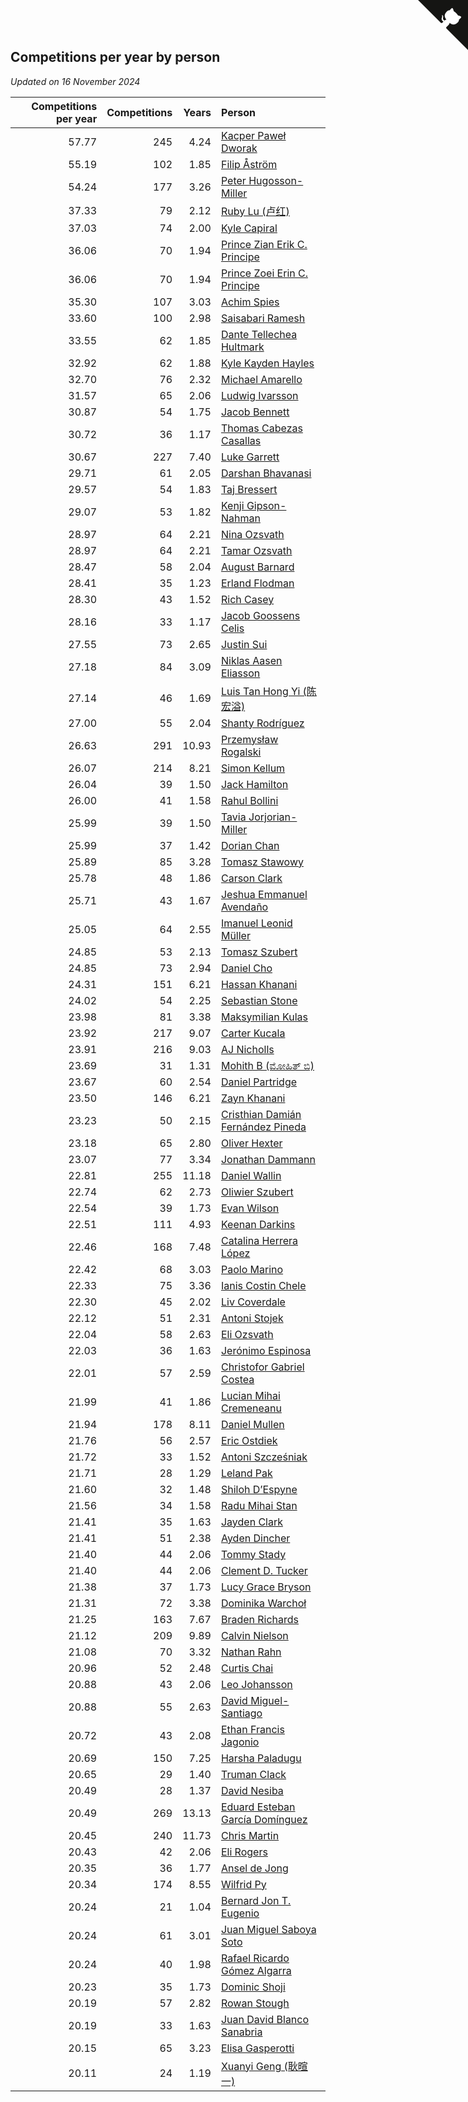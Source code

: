 ## Competitions per year by person

*Updated on 16 November 2024*

| Competitions per year | Competitions | Years | Person |
| ---: | ---: | ---: | :--- |
| 57.77 | 245 | 4.24 | [Kacper Paweł Dworak](https://www.worldcubeassociation.org/persons/2020DWOR01) |
| 55.19 | 102 | 1.85 | [Filip Åström](https://www.worldcubeassociation.org/persons/2023ASTR01) |
| 54.24 | 177 | 3.26 | [Peter Hugosson-Miller](https://www.worldcubeassociation.org/persons/2021HUGO01) |
| 37.33 | 79 | 2.12 | [Ruby Lu (卢红)](https://www.worldcubeassociation.org/persons/2022LURU01) |
| 37.03 | 74 | 2.00 | [Kyle Capiral](https://www.worldcubeassociation.org/persons/2022CAPI02) |
| 36.06 | 70 | 1.94 | [Prince Zian Erik C. Principe](https://www.worldcubeassociation.org/persons/2022PRIN08) |
| 36.06 | 70 | 1.94 | [Prince Zoei Erin C. Principe](https://www.worldcubeassociation.org/persons/2022PRIN09) |
| 35.30 | 107 | 3.03 | [Achim Spies](https://www.worldcubeassociation.org/persons/2021SPIE01) |
| 33.60 | 100 | 2.98 | [Saisabari Ramesh](https://www.worldcubeassociation.org/persons/2021RAME01) |
| 33.55 | 62 | 1.85 | [Dante Tellechea Hultmark](https://www.worldcubeassociation.org/persons/2023HULT01) |
| 32.92 | 62 | 1.88 | [Kyle Kayden Hayles](https://www.worldcubeassociation.org/persons/2022HAYL02) |
| 32.70 | 76 | 2.32 | [Michael Amarello](https://www.worldcubeassociation.org/persons/2022AMAR09) |
| 31.57 | 65 | 2.06 | [Ludwig Ivarsson](https://www.worldcubeassociation.org/persons/2022IVAR01) |
| 30.87 | 54 | 1.75 | [Jacob Bennett](https://www.worldcubeassociation.org/persons/2023BENN04) |
| 30.72 | 36 | 1.17 | [Thomas Cabezas Casallas](https://www.worldcubeassociation.org/persons/2023CASA08) |
| 30.67 | 227 | 7.40 | [Luke Garrett](https://www.worldcubeassociation.org/persons/2017GARR05) |
| 29.71 | 61 | 2.05 | [Darshan Bhavanasi](https://www.worldcubeassociation.org/persons/2022BHAV01) |
| 29.57 | 54 | 1.83 | [Taj Bressert](https://www.worldcubeassociation.org/persons/2023BRES01) |
| 29.07 | 53 | 1.82 | [Kenji Gipson-Nahman](https://www.worldcubeassociation.org/persons/2023GIPS01) |
| 28.97 | 64 | 2.21 | [Nina Ozsvath](https://www.worldcubeassociation.org/persons/2022OZSV03) |
| 28.97 | 64 | 2.21 | [Tamar Ozsvath](https://www.worldcubeassociation.org/persons/2022OZSV04) |
| 28.47 | 58 | 2.04 | [August Barnard](https://www.worldcubeassociation.org/persons/2022BARN21) |
| 28.41 | 35 | 1.23 | [Erland Flodman](https://www.worldcubeassociation.org/persons/2023FLOD01) |
| 28.30 | 43 | 1.52 | [Rich Casey](https://www.worldcubeassociation.org/persons/2023CASE06) |
| 28.16 | 33 | 1.17 | [Jacob Goossens Celis](https://www.worldcubeassociation.org/persons/2023CELI06) |
| 27.55 | 73 | 2.65 | [Justin Sui](https://www.worldcubeassociation.org/persons/2022SUIJ01) |
| 27.18 | 84 | 3.09 | [Niklas Aasen Eliasson](https://www.worldcubeassociation.org/persons/2021ELIA01) |
| 27.14 | 46 | 1.69 | [Luis Tan Hong Yi (陈宏溢)](https://www.worldcubeassociation.org/persons/2023YILU01) |
| 27.00 | 55 | 2.04 | [Shanty Rodríguez](https://www.worldcubeassociation.org/persons/2022CUBI01) |
| 26.63 | 291 | 10.93 | [Przemysław Rogalski](https://www.worldcubeassociation.org/persons/2013ROGA02) |
| 26.07 | 214 | 8.21 | [Simon Kellum](https://www.worldcubeassociation.org/persons/2016KELL12) |
| 26.04 | 39 | 1.50 | [Jack Hamilton](https://www.worldcubeassociation.org/persons/2023HAMI08) |
| 26.00 | 41 | 1.58 | [Rahul Bollini](https://www.worldcubeassociation.org/persons/2023BOLL01) |
| 25.99 | 39 | 1.50 | [Tavia Jorjorian-Miller](https://www.worldcubeassociation.org/persons/2023JORJ01) |
| 25.99 | 37 | 1.42 | [Dorian Chan](https://www.worldcubeassociation.org/persons/2023DORI01) |
| 25.89 | 85 | 3.28 | [Tomasz Stawowy](https://www.worldcubeassociation.org/persons/2021STAW01) |
| 25.78 | 48 | 1.86 | [Carson Clark](https://www.worldcubeassociation.org/persons/2023CLAR02) |
| 25.71 | 43 | 1.67 | [Jeshua Emmanuel Avendaño](https://www.worldcubeassociation.org/persons/2023AVEN01) |
| 25.05 | 64 | 2.55 | [Imanuel Leonid Müller](https://www.worldcubeassociation.org/persons/2022MULL02) |
| 24.85 | 53 | 2.13 | [Tomasz Szubert](https://www.worldcubeassociation.org/persons/2022SZUB02) |
| 24.85 | 73 | 2.94 | [Daniel Cho](https://www.worldcubeassociation.org/persons/2021CHOD01) |
| 24.31 | 151 | 6.21 | [Hassan Khanani](https://www.worldcubeassociation.org/persons/2018KHAN26) |
| 24.02 | 54 | 2.25 | [Sebastian Stone](https://www.worldcubeassociation.org/persons/2022STON09) |
| 23.98 | 81 | 3.38 | [Maksymilian Kulas](https://www.worldcubeassociation.org/persons/2021KULA02) |
| 23.92 | 217 | 9.07 | [Carter Kucala](https://www.worldcubeassociation.org/persons/2015KUCA01) |
| 23.91 | 216 | 9.03 | [AJ Nicholls](https://www.worldcubeassociation.org/persons/2015NICH04) |
| 23.69 | 31 | 1.31 | [Mohith B (ಮೋಹಿತ್ ಬಿ)](https://www.worldcubeassociation.org/persons/2023BMOH01) |
| 23.67 | 60 | 2.54 | [Daniel Partridge](https://www.worldcubeassociation.org/persons/2022PART02) |
| 23.50 | 146 | 6.21 | [Zayn Khanani](https://www.worldcubeassociation.org/persons/2018KHAN28) |
| 23.23 | 50 | 2.15 | [Cristhian Damián Fernández Pineda](https://www.worldcubeassociation.org/persons/2022PINE05) |
| 23.18 | 65 | 2.80 | [Oliver Hexter](https://www.worldcubeassociation.org/persons/2022HEXT01) |
| 23.07 | 77 | 3.34 | [Jonathan Dammann](https://www.worldcubeassociation.org/persons/2021DAMM01) |
| 22.81 | 255 | 11.18 | [Daniel Wallin](https://www.worldcubeassociation.org/persons/2013WALL03) |
| 22.74 | 62 | 2.73 | [Oliwier Szubert](https://www.worldcubeassociation.org/persons/2022SZUB01) |
| 22.54 | 39 | 1.73 | [Evan Wilson](https://www.worldcubeassociation.org/persons/2023WILS11) |
| 22.51 | 111 | 4.93 | [Keenan Darkins](https://www.worldcubeassociation.org/persons/2019DARK02) |
| 22.46 | 168 | 7.48 | [Catalina Herrera López](https://www.worldcubeassociation.org/persons/2017LOPE31) |
| 22.42 | 68 | 3.03 | [Paolo Marino](https://www.worldcubeassociation.org/persons/2021MARI04) |
| 22.33 | 75 | 3.36 | [Ianis Costin Chele](https://www.worldcubeassociation.org/persons/2021CHEL01) |
| 22.30 | 45 | 2.02 | [Liv Coverdale](https://www.worldcubeassociation.org/persons/2022COVE02) |
| 22.12 | 51 | 2.31 | [Antoni Stojek](https://www.worldcubeassociation.org/persons/2022STOJ03) |
| 22.04 | 58 | 2.63 | [Eli Ozsvath](https://www.worldcubeassociation.org/persons/2022OZSV01) |
| 22.03 | 36 | 1.63 | [Jerónimo Espinosa](https://www.worldcubeassociation.org/persons/2023ESPI07) |
| 22.01 | 57 | 2.59 | [Christofor Gabriel Costea](https://www.worldcubeassociation.org/persons/2022COST03) |
| 21.99 | 41 | 1.86 | [Lucian Mihai Cremeneanu](https://www.worldcubeassociation.org/persons/2023CREM01) |
| 21.94 | 178 | 8.11 | [Daniel Mullen](https://www.worldcubeassociation.org/persons/2016MULL04) |
| 21.76 | 56 | 2.57 | [Eric Ostdiek](https://www.worldcubeassociation.org/persons/2022OSTD01) |
| 21.72 | 33 | 1.52 | [Antoni Szcześniak](https://www.worldcubeassociation.org/persons/2023SZCZ04) |
| 21.71 | 28 | 1.29 | [Leland Pak](https://www.worldcubeassociation.org/persons/2023PAKL02) |
| 21.60 | 32 | 1.48 | [Shiloh D’Espyne](https://www.worldcubeassociation.org/persons/2023DESP01) |
| 21.56 | 34 | 1.58 | [Radu Mihai Stan](https://www.worldcubeassociation.org/persons/2023STAN09) |
| 21.41 | 35 | 1.63 | [Jayden Clark](https://www.worldcubeassociation.org/persons/2023CLAR13) |
| 21.41 | 51 | 2.38 | [Ayden Dincher](https://www.worldcubeassociation.org/persons/2022DINC01) |
| 21.40 | 44 | 2.06 | [Tommy Stady](https://www.worldcubeassociation.org/persons/2022STAD01) |
| 21.40 | 44 | 2.06 | [Clement D. Tucker](https://www.worldcubeassociation.org/persons/2022TUCK09) |
| 21.38 | 37 | 1.73 | [Lucy Grace Bryson](https://www.worldcubeassociation.org/persons/2023BRYS01) |
| 21.31 | 72 | 3.38 | [Dominika Warchoł](https://www.worldcubeassociation.org/persons/2021WARC01) |
| 21.25 | 163 | 7.67 | [Braden Richards](https://www.worldcubeassociation.org/persons/2017RICH02) |
| 21.12 | 209 | 9.89 | [Calvin Nielson](https://www.worldcubeassociation.org/persons/2014NIEL03) |
| 21.08 | 70 | 3.32 | [Nathan Rahn](https://www.worldcubeassociation.org/persons/2021RAHN01) |
| 20.96 | 52 | 2.48 | [Curtis Chai](https://www.worldcubeassociation.org/persons/2022CHAI02) |
| 20.88 | 43 | 2.06 | [Leo Johansson](https://www.worldcubeassociation.org/persons/2022JOHA08) |
| 20.88 | 55 | 2.63 | [David Miguel-Santiago](https://www.worldcubeassociation.org/persons/2022MIGU02) |
| 20.72 | 43 | 2.08 | [Ethan Francis Jagonio](https://www.worldcubeassociation.org/persons/2022JAGO03) |
| 20.69 | 150 | 7.25 | [Harsha Paladugu](https://www.worldcubeassociation.org/persons/2017PALA08) |
| 20.65 | 29 | 1.40 | [Truman Clack](https://www.worldcubeassociation.org/persons/2023CLAC02) |
| 20.49 | 28 | 1.37 | [David Nesiba](https://www.worldcubeassociation.org/persons/2023NESI01) |
| 20.49 | 269 | 13.13 | [Eduard Esteban García Domínguez](https://www.worldcubeassociation.org/persons/2011EDUA01) |
| 20.45 | 240 | 11.73 | [Chris Martin](https://www.worldcubeassociation.org/persons/2013MART03) |
| 20.43 | 42 | 2.06 | [Eli Rogers](https://www.worldcubeassociation.org/persons/2022ROGE05) |
| 20.35 | 36 | 1.77 | [Ansel de Jong](https://www.worldcubeassociation.org/persons/2023JONG01) |
| 20.34 | 174 | 8.55 | [Wilfrid Py](https://www.worldcubeassociation.org/persons/2016PYWI01) |
| 20.24 | 21 | 1.04 | [Bernard Jon T. Eugenio](https://www.worldcubeassociation.org/persons/2023EUGE02) |
| 20.24 | 61 | 3.01 | [Juan Miguel Saboya Soto](https://www.worldcubeassociation.org/persons/2021SOTO01) |
| 20.24 | 40 | 1.98 | [Rafael Ricardo Gómez Algarra](https://www.worldcubeassociation.org/persons/2022ALGA01) |
| 20.23 | 35 | 1.73 | [Dominic Shoji](https://www.worldcubeassociation.org/persons/2023SHOJ01) |
| 20.19 | 57 | 2.82 | [Rowan Stough](https://www.worldcubeassociation.org/persons/2022STOU01) |
| 20.19 | 33 | 1.63 | [Juan David Blanco Sanabria](https://www.worldcubeassociation.org/persons/2023SANA04) |
| 20.15 | 65 | 3.23 | [Elisa Gasperotti](https://www.worldcubeassociation.org/persons/2021GASP01) |
| 20.11 | 24 | 1.19 | [Xuanyi Geng (耿暄一)](https://www.worldcubeassociation.org/persons/2023GENG02) |


<a href="https://github.com/jonatanklosko/wca_statistics" class="github-corner" aria-label="View source on Github"><svg width="80" height="80" viewBox="0 0 250 250" style="fill:#151513; color:#fff; position: absolute; top: 0; border: 0; right: 0;" aria-hidden="true"><path d="M0,0 L115,115 L130,115 L142,142 L250,250 L250,0 Z"></path><path d="M128.3,109.0 C113.8,99.7 119.0,89.6 119.0,89.6 C122.0,82.7 120.5,78.6 120.5,78.6 C119.2,72.0 123.4,76.3 123.4,76.3 C127.3,80.9 125.5,87.3 125.5,87.3 C122.9,97.6 130.6,101.9 134.4,103.2" fill="currentColor" style="transform-origin: 130px 106px;" class="octo-arm"></path><path d="M115.0,115.0 C114.9,115.1 118.7,116.5 119.8,115.4 L133.7,101.6 C136.9,99.2 139.9,98.4 142.2,98.6 C133.8,88.0 127.5,74.4 143.8,58.0 C148.5,53.4 154.0,51.2 159.7,51.0 C160.3,49.4 163.2,43.6 171.4,40.1 C171.4,40.1 176.1,42.5 178.8,56.2 C183.1,58.6 187.2,61.8 190.9,65.4 C194.5,69.0 197.7,73.2 200.1,77.6 C213.8,80.2 216.3,84.9 216.3,84.9 C212.7,93.1 206.9,96.0 205.4,96.6 C205.1,102.4 203.0,107.8 198.3,112.5 C181.9,128.9 168.3,122.5 157.7,114.1 C157.9,116.9 156.7,120.9 152.7,124.9 L141.0,136.5 C139.8,137.7 141.6,141.9 141.8,141.8 Z" fill="currentColor" class="octo-body"></path></svg></a><style>.github-corner:hover .octo-arm{animation:octocat-wave 560ms ease-in-out}@keyframes octocat-wave{0%,100%{transform:rotate(0)}20%,60%{transform:rotate(-25deg)}40%,80%{transform:rotate(10deg)}}@media (max-width:500px){.github-corner:hover .octo-arm{animation:none}.github-corner .octo-arm{animation:octocat-wave 560ms ease-in-out}}</style>
